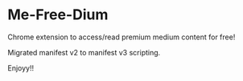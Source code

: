 # Me-Free-Dium
Chrome extension to access/read premium medium content for free!

Migrated manifest v2 to manifest v3 scripting.

Enjoyy!!
